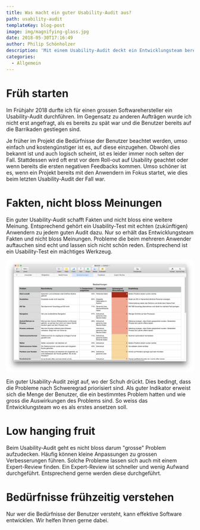 ```yaml
---
title: Was macht ein guter Usability-Audit aus?
path: usability-audit
templateKey: blog-post
image: img/magnifying-glass.jpg
date: 2018-05-30T17:16:49
author: Philip Schönholzer
description: 'Mit einem Usability-Audit deckt ein Entwicklungsteam bereits früh im Projektverlauf kritische Usability-Probleme auf. Dies spart Geld und erlaubt dem Entwicklungsteam frühzeitig zu reagieren.'
categories:
  - Allgemein
---
```


# Früh starten

Im Frühjahr 2018 durfte ich für einen grossen Softwarehersteller ein Usability-Audit durchführen. Im Gegensatz zu anderen Aufträgen wurde ich nicht erst angefragt, als es bereits zu spät war und die Benutzer bereits auf die Barrikaden gestiegen sind.

Je früher im Projekt die Bedürfnisse der Benutzer beachtet werden, umso einfach und kostengünstiger ist es, auf diese einzugehen. Obwohl dies bekannt ist und auch logisch scheint, ist es leider immer noch selten der Fall. Stattdessen wird oft erst vor dem Roll-out auf Usability geachtet oder wenn bereits die ersten negativen Feedbacks kommen. Umso schöner ist es, wenn ein Projekt bereits mit den Anwendern im Fokus startet, wie dies beim letzten Usability-Audit der Fall war.

# Fakten, nicht bloss Meinungen

Ein guter Usability-Audit schafft Fakten und nicht bloss eine weitere Meinung. Entsprechend gehört ein Usability-Test mit echten (zukünftigen) Anwendern zu jedem guten Audit dazu. Nur so erhält das Entwicklungsteam Fakten und nicht bloss Meinungen. Probleme die beim mehreren Anwender auftauchen sind echt und lassen sich nicht schön reden. Entsprechend ist ein Usability-Test ein mächtiges Werkzeug.

![Usability Bericht](img/usability-bericht.png)

Ein guter Usability-Audit zeigt auf, wo der Schuh drückt. Dies bedingt, dass die Probleme nach Schweregrad priorisiert sind. Als guter Indikator erweist sich die Menge der Benutzer, die ein bestimmtes Problem hatten und wie gross die Auswirkungen des Problems sind. So weiss das Entwicklungsteam wo es als erstes ansetzen soll.

# Low hanging fruit

Beim Usability-Audit geht es nicht bloss darum "grosse" Problem aufzudecken. Häufig können kleine Anpassungen zu grossen Verbesserungen führen. Solche Probleme lassen sich auch mit einem Expert-Review finden. Ein Expert-Review ist schneller und wenig Aufwand durchgeführt. Entsprechend gerne werden diese durchgeführt.

# Bedürfnisse frühzeitig verstehen

Nur wer die Bedürfnisse der Benutzer versteht, kann effektive Software entwicklen. Wir helfen Ihnen gerne dabei.
